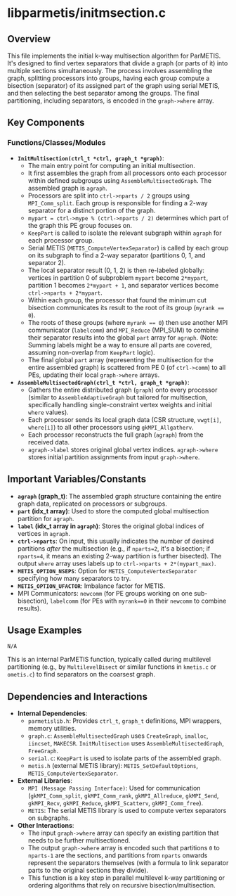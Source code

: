 # libparmetis/initmsection.c

## Overview

This file implements the initial k-way multisection algorithm for ParMETIS. It's designed to find vertex separators that divide a graph (or parts of it) into multiple sections simultaneously. The process involves assembling the graph, splitting processors into groups, having each group compute a bisection (separator) of its assigned part of the graph using serial METIS, and then selecting the best separator among the groups. The final partitioning, including separators, is encoded in the `graph->where` array.

## Key Components

### Functions/Classes/Modules

*   **`InitMultisection(ctrl_t *ctrl, graph_t *graph)`**:
    *   The main entry point for computing an initial multisection.
    *   It first assembles the graph from all processors onto each processor within defined subgroups using `AssembleMultisectedGraph`. The assembled graph is `agraph`.
    *   Processors are split into `ctrl->nparts / 2` groups using `MPI_Comm_split`. Each group is responsible for finding a 2-way separator for a distinct portion of the graph.
    *   `mypart = ctrl->mype % (ctrl->nparts / 2)` determines which part of the graph this PE group focuses on.
    *   `KeepPart` is called to isolate the relevant subgraph within `agraph` for each processor group.
    *   Serial METIS (`METIS_ComputeVertexSeparator`) is called by each group on its subgraph to find a 2-way separator (partitions 0, 1, and separator 2).
    *   The local separator result (0, 1, 2) is then re-labeled globally: vertices in partition 0 of subproblem `mypart` become `2*mypart`, partition 1 becomes `2*mypart + 1`, and separator vertices become `ctrl->nparts + 2*mypart`.
    *   Within each group, the processor that found the minimum cut bisection communicates its result to the root of its group (`myrank == 0`).
    *   The roots of these groups (where `myrank == 0`) then use another MPI communicator (`labelcomm`) and `MPI_Reduce` (MPI_SUM) to combine their separator results into the global `part` array for `agraph`. (Note: Summing labels might be a way to ensure all parts are covered, assuming non-overlap from `KeepPart` logic).
    *   The final global `part` array (representing the multisection for the entire assembled graph) is scattered from PE 0 (of `ctrl->comm`) to all PEs, updating their local `graph->where` arrays.
*   **`AssembleMultisectedGraph(ctrl_t *ctrl, graph_t *graph)`**:
    *   Gathers the entire distributed graph (`graph`) onto every processor (similar to `AssembleAdaptiveGraph` but tailored for multisection, specifically handling single-constraint vertex weights and initial `where` values).
    *   Each processor sends its local graph data (CSR structure, `vwgt[i]`, `where[i]`) to all other processors using `gkMPI_Allgatherv`.
    *   Each processor reconstructs the full graph (`agraph`) from the received data.
    *   `agraph->label` stores original global vertex indices. `agraph->where` stores initial partition assignments from input `graph->where`.

## Important Variables/Constants

*   **`agraph` (graph_t)**: The assembled graph structure containing the entire graph data, replicated on processors or subgroups.
*   **`part` (idx_t array)**: Used to store the computed global multisection partition for `agraph`.
*   **`label` (idx_t array in `agraph`)**: Stores the original global indices of vertices in `agraph`.
*   **`ctrl->nparts`**: On input, this usually indicates the number of desired partitions *after* the multisection (e.g., if `nparts=2`, it's a bisection; if `nparts=4`, it means an existing 2-way partition is further bisected). The output `where` array uses labels up to `ctrl->nparts + 2*(mypart_max)`.
*   **`METIS_OPTION_NSEPS`**: Option for `METIS_ComputeVertexSeparator` specifying how many separators to try.
*   **`METIS_OPTION_UFACTOR`**: Imbalance factor for METIS.
*   MPI Communicators: `newcomm` (for PE groups working on one sub-bisection), `labelcomm` (for PEs with `myrank==0` in their `newcomm` to combine results).

## Usage Examples

```
N/A
```
This is an internal ParMETIS function, typically called during multilevel partitioning (e.g., by `MultilevelBisect` or similar functions in `kmetis.c` or `ometis.c`) to find separators on the coarsest graph.

## Dependencies and Interactions

*   **Internal Dependencies**:
    *   `parmetislib.h`: Provides `ctrl_t`, `graph_t` definitions, MPI wrappers, memory utilities.
    *   `graph.c`: `AssembleMultisectedGraph` uses `CreateGraph`, `imalloc`, `iincset`, `MAKECSR`. `InitMultisection` uses `AssembleMultisectedGraph`, `FreeGraph`.
    *   `serial.c`: `KeepPart` is used to isolate parts of the assembled graph.
    *   `metis.h` (external METIS library): `METIS_SetDefaultOptions`, `METIS_ComputeVertexSeparator`.
*   **External Libraries**:
    *   `MPI (Message Passing Interface)`: Used for communication (`gkMPI_Comm_split`, `gkMPI_Comm_rank`, `gkMPI_Allreduce`, `gkMPI_Send`, `gkMPI_Recv`, `gkMPI_Reduce`, `gkMPI_Scatterv`, `gkMPI_Comm_free`).
    *   `METIS`: The serial METIS library is used to compute vertex separators on subgraphs.
*   **Other Interactions**:
    *   The input `graph->where` array can specify an existing partition that needs to be further multisectioned.
    *   The output `graph->where` array is encoded such that partitions `0` to `nparts-1` are the sections, and partitions from `nparts` onwards represent the separators themselves (with a formula to link separator parts to the original sections they divide).
    *   This function is a key step in parallel multilevel k-way partitioning or ordering algorithms that rely on recursive bisection/multisection.

```
